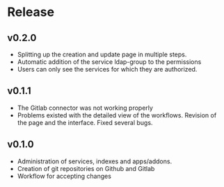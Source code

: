 # Release

## v0.2.0
- Splitting up the creation and update page in multiple steps.
- Automatic addition of the service ldap-group to the permissions
- Users can only see the services for which they are authorized.

## v0.1.1

- The Gitlab connector was not working properly
- Problems existed with the detailed view of the workflows. Revision of the page and the interface. Fixed several bugs.

## v0.1.0

- Administration of services, indexes and apps/addons.
- Creation of git repositories on Github and Gitlab
- Workflow for accepting changes
